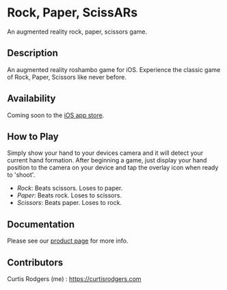 # Rock, Paper, ScissARs

An augmented reality rock, paper, scissors game.

## Description

An augmented reality roshambo game for iOS. Experience the classic game of Rock, Paper, Scissors like never before.

## Availability

Coming soon to the [iOS app store](https://itunes.apple.com/).

## How to Play

Simply show your hand to your devices camera and it will detect your current hand formation. After beginning a game, just display your hand position to the camera on your device and tap the overlay icon when ready to 'shoot'.

- _Rock_: Beats scissors. Loses to paper.
- _Paper_: Beats rock. Loses to scissors.
- _Scissors_: Beats paper. Loses to rock.

## Documentation

Please see our [product page](https://curtisrodgers.com/Rock-Paper-ScissARs) for more info.

## Contributors

Curtis Rodgers (me) : https://curtisrodgers.com
